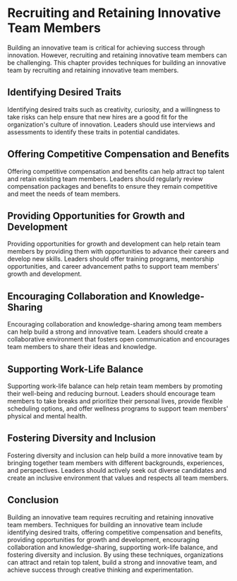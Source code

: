 # Recruiting and Retaining Innovative Team Members

Building an innovative team is critical for achieving success through innovation. However, recruiting and retaining innovative team members can be challenging. This chapter provides techniques for building an innovative team by recruiting and retaining innovative team members.

Identifying Desired Traits
--------------------------

Identifying desired traits such as creativity, curiosity, and a willingness to take risks can help ensure that new hires are a good fit for the organization's culture of innovation. Leaders should use interviews and assessments to identify these traits in potential candidates.

Offering Competitive Compensation and Benefits
----------------------------------------------

Offering competitive compensation and benefits can help attract top talent and retain existing team members. Leaders should regularly review compensation packages and benefits to ensure they remain competitive and meet the needs of team members.

Providing Opportunities for Growth and Development
--------------------------------------------------

Providing opportunities for growth and development can help retain team members by providing them with opportunities to advance their careers and develop new skills. Leaders should offer training programs, mentorship opportunities, and career advancement paths to support team members' growth and development.

Encouraging Collaboration and Knowledge-Sharing
-----------------------------------------------

Encouraging collaboration and knowledge-sharing among team members can help build a strong and innovative team. Leaders should create a collaborative environment that fosters open communication and encourages team members to share their ideas and knowledge.

Supporting Work-Life Balance
----------------------------

Supporting work-life balance can help retain team members by promoting their well-being and reducing burnout. Leaders should encourage team members to take breaks and prioritize their personal lives, provide flexible scheduling options, and offer wellness programs to support team members' physical and mental health.

Fostering Diversity and Inclusion
---------------------------------

Fostering diversity and inclusion can help build a more innovative team by bringing together team members with different backgrounds, experiences, and perspectives. Leaders should actively seek out diverse candidates and create an inclusive environment that values and respects all team members.

Conclusion
----------

Building an innovative team requires recruiting and retaining innovative team members. Techniques for building an innovative team include identifying desired traits, offering competitive compensation and benefits, providing opportunities for growth and development, encouraging collaboration and knowledge-sharing, supporting work-life balance, and fostering diversity and inclusion. By using these techniques, organizations can attract and retain top talent, build a strong and innovative team, and achieve success through creative thinking and experimentation.
